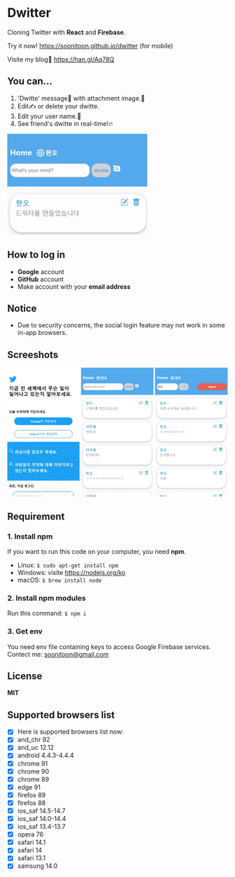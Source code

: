 # Dwitter

Cloning Twitter with **React** and **Firebase**.

Try it now! https://soonitoon.github.io/dwitter (for mobile)

Visite my blog📰 https://han.gl/Aq78Q

## You can...

1. 'Dwitte' message💬 with attachment image.📸
2. Edit✍️ or delete your dwitte.
3. Edit your user name.💁
4. See friend's dwitte in real-time!🔥

![](README_IMG/dwitte_image.gif)

## How to log in

- **Google** account
- **GitHub** account
- Make account with your **email address**

## Notice

- Due to security concerns, the social login feature may not work in some in-app browsers.

## Screeshots

![](./README_IMG/main_image.jpg)

## Requirement

### 1. Install npm

If you want to run this code on your computer, you need **npm**.

- Linux: `$ sudo apt-get install npm`
- Windows: visite https://nodejs.org/ko
- macOS: `$ brew install node`

### 2. Install npm modules

Run this command: `$ npm i`

### 3. Get env

You need env file containing keys to access Google Firebase services. Contect me: soonitoon@gmail.com

## License

**MIT**

## Supported browsers list

- [x] Here is supported browsers list now:
- [x] and_chr 92
- [x] and_uc 12.12
- [x] android 4.4.3-4.4.4
- [x] chrome 91
- [x] chrome 90
- [x] chrome 89
- [x] edge 91
- [x] firefox 89
- [x] firefox 88
- [x] ios_saf 14.5-14.7
- [x] ios_saf 14.0-14.4
- [x] ios_saf 13.4-13.7
- [x] opera 76
- [x] safari 14.1
- [x] safari 14
- [x] safari 13.1
- [x] samsung 14.0
